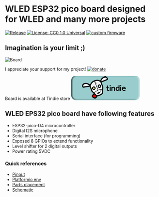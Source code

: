 # WLED ESP32 pico board designed for WLED and many more projects

[![Release](https://img.shields.io/github/v/release/srg74/WLED-ESP32-dev-board?style=flat-square)](https://img.shields.io/github/v/release/srg74/WLED-ESP32-pico)
[![License: CC0 1.0 Universal](https://img.shields.io/badge/License-CC%201.0-blue?style=flat-square)](https://creativecommons.org/publicdomain/zero/1.0/)
[![custom firmware](https://img.shields.io/static/v1?label=Custom&message=firmware&color=blue&style=flat-square)](https://github.com/srg74/WLED-ESP32-pico)

## Imagination is your limit ;)

![Board](https://github.com/srg74/WLED-ESP32-dev-board/blob/main/Resources/images/ESP32_WLED_dev_board_v1r2_3D.jpg)

I appreciate your support for my project! [![donate](https://www.paypalobjects.com/en_US/i/btn/btn_donateCC_LG.gif)](https://www.paypal.com/donate/?hosted_button_id=VU7L89Z2RR7S4)

Board is available at Tindie store [![tindie](https://github.com/srg74/WLED-ESP32-pico/blob/main/images/tindie-logo@2x.png)](https://www.tindie.com/products/27056/)

## WLED EPS32 pico board have following features

- ESP32-pico-D4 microcontroller
- Digital I2S microphone
- Serial interface (for programming)
- Exposed 8 GPIOs to extend functionality
- Level shifter for 2 digital outputs
- Power rating 5VDC

### Quick references

- [Pinout](https://github.com/srg74/WLED-ESP32-pico/blob/main/images/WLED-ESP32-pico_pinout.pdf)
- [Platformio env](https://github.com/srg74/WLED-ESP32-pico/blob/main/Platformio_env.md)
- [Parts placement](https://github.com/srg74/WLED-ESP32-pico/blob/main/images/Parts_placement_v1.0.png)
- [Schematic](https://github.com/srg74/WLED-ESP32-dev-board/blob/main/images/Schematic.pdf)
